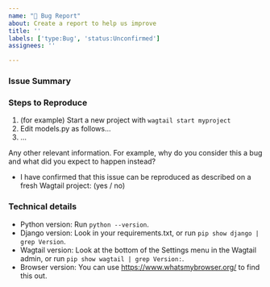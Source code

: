 ```yaml
---
name: "🐞 Bug Report"
about: Create a report to help us improve
title: ''
labels: ['type:Bug', 'status:Unconfirmed']
assignees: ''

---
```


<!--
Found a bug? Please fill out the sections below. 👍
-->

### Issue Summary

<!--
A summary of the issue.
-->


### Steps to Reproduce

1. (for example) Start a new project with `wagtail start myproject`
2. Edit models.py as follows...
3. ...

Any other relevant information. For example, why do you consider this a bug and what did you expect to happen instead?

* I have confirmed that this issue can be reproduced as described on a fresh Wagtail project: (yes / no)


### Technical details

* Python version: Run `python --version`.
* Django version: Look in your requirements.txt, or run `pip show django | grep Version`.
* Wagtail version: Look at the bottom of the Settings menu in the Wagtail admin, or run `pip show wagtail | grep Version:`.
* Browser version: You can use https://www.whatsmybrowser.org/ to find this out.
